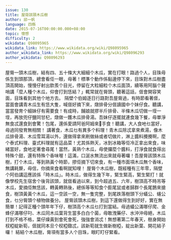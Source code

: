 ```yaml
---
issue: 130
title: 屋脣該頭木瓜樹
author: 邱一帆
language: 四縣
date: 2015-07-16T00:00:00.000+08:00
topic: 懷想
difficulty: 2
wikidata: Q98095965
wikidata_link: https://www.wikidata.org/wiki/Q98095965
author_wikidata_link: https://www.wikidata.org/wiki/Q98096293
author_wikidata: Q98096293
---
```

屋脣一頭木瓜樹，結有四、五十條大大細細个木瓜，實在打眼！路過个人，目珠毋係生到頭那頂，總會看佢一眼，毋著！標準个動作係黏邊停下來，目珠對木瓜樹盡頂高開始，慢慢仔射出欽羨个目光，停留在大粒細粒个木瓜面頂，續等用阿腦个聲哨講「麼人種个木瓜，仰會打到恁結？」輒常就在脣頭，聽著這話，𠊎會開容笑面，目珠看到其他个地方去。
隔壁个伯姆逐日行路對吾屋脣過，有時節看著𠊎，當面會講青木瓜生有恁大隻，喊𠊎好摘下來，燉排骨分𠊎讀國中个妹仔食。聽講，當當發育个細妹仔有需要食！有成時，餔娘就摎半斤排骨、半條木瓜切做一垤一垤，再放兜仔鹽同甘杞，燉做一鑊木瓜排骨湯。吾妹仔逐擺就連食幾下餐，毋單淨無食忒還食到會驚！包尾，還係愛請阿爸阿姆來𢯭手食！聽講，大人食吔乜當好，毋過同發育無相關！
講著食，木瓜乜有異多个料理！青木瓜除忒拿來煮湯，像木瓜排骨湯、木瓜雪耳湯以外，還做得拿來刷做絲或者切做片，淋上醬料攪攪啊，麼个泰式料理、臺式料理就有這品菜！尤其係熱天，冰到冰箱等佢冷正拿出來食，味緒當好，食吔定著會尋尾！當然，黃熟个木瓜，毋使攞麼个醬料，打淨食就食得出特殊个甜，還有特殊个香味喔！這滿，口涎水無流出來就毋著囉！吾屋脣該頭木瓜樹，打个木瓜，等到熟黃个時節，摎佢摘下切來食，有一種市面項木瓜無个香味，無講耗漦，毋信，你摘來食看啊就知哩！
屋脣个木瓜樹，既經種有三年零，隔壁个阿伯講這應該係「時木瓜」。時木瓜，做得生幾下年，緊生緊高，緊生緊打！就像學校先生宿舍个後背該頭，就𠊎看過以來，到今超過五、六年，樹頂高不時吊等木瓜，愛摘佢無恁該，轉黃轉熟後，總係等等知食个膨尾鼠或者歸群个長尾鵲來搶食，樹頂黃黃个木瓜，這一空該一空，無一隻完整，到尾跌落樹頭下分蟻公、䘆公食，乜分脣頭个植物做養分。
屋脣該頭木瓜樹，到這下還做得生到好好，實在無簡單！記得正種个頭年年下仔，樹頂高个木瓜乜打到當結。毋過蟻公滿哪仔爬、金蜂仔滿哪仔叼、木瓜同木瓜葉背生當多白白个菌，毋敢洩藥仔、水沖沖毋絕，木瓜打到不格不格，葉仔燥黃到會死會死，強強會消忒！無想著第二年春天，樹身開始杈椏綻新筍，𠊎就同本旦个杈椏鐓忒，該新筍就生做新樹椏，綻出新葉、開花結子囉！
結結个木瓜樹，脣項有當多人个目珠，眼盯盯仔緊看。
